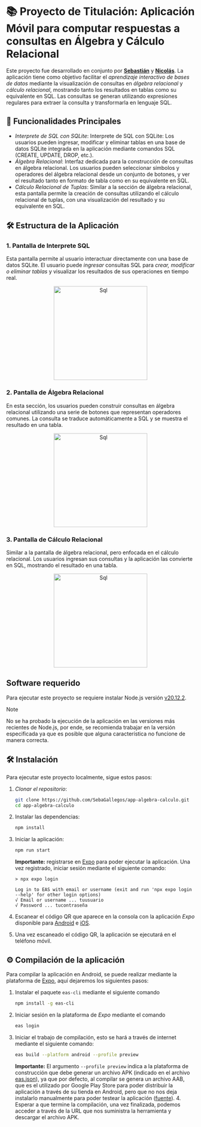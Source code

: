 # 📚 Proyecto de Titulación: Aplicación Móvil para computar respuestas a consultas en Álgebra y Cálculo Relacional

Este proyecto fue desarrollado en conjunto por **[Sebastián](https://github.com/SebaGallegos)** y **[Nicolás](https://github.com/NikoMalek)**.
La aplicación tiene como objetivo facilitar el *aprendizaje interactivo de bases de datos* mediante la visualización de consultas en *álgebra relacional* y *cálculo relacional*, 
mostrando tanto los resultados en tablas como su equivalente en SQL.
Las consultas se generan utilizando expresiones regulares para extraer la consulta y transformarla en lenguaje SQL.

## 🚀 Funcionalidades Principales

- *Interprete de SQL con SQLite*: Interprete de SQL con SQLite: Los usuarios pueden ingresar, modificar y eliminar tablas en una base de datos SQLite integrada en la aplicación mediante comandos SQL (CREATE, UPDATE, DROP, etc.). 
- *Álgebra Relacional*: Interfaz dedicada para la construcción de consultas en álgebra relacional. Los usuarios pueden seleccionar símbolos y operadores del álgebra relacional desde un conjunto de botones, y ver el resultado tanto en formato de tabla como en su equivalente en SQL.
- *Cálculo Relacional de Tuplas*: Similar a la sección de álgebra relacional, esta pantalla permite la creación de consultas utilizando el cálculo relacional de tuplas, con una visualización del resultado y su equivalente en SQL.

## 🛠️ Estructura de la Aplicación

### 1. Pantalla de Interprete SQL

Esta pantalla permite al usuario interactuar directamente con una base de datos SQLite. El usuario puede *ingresar* consultas SQL para *crear, modificar o eliminar tablas* y visualizar los resultados de sus operaciones en tiempo real.

<p align="center">
  <img src="https://github.com/user-attachments/assets/cee61713-162e-4e0a-8967-b37496445fcc" alt="Sql" width="250"/>
</p>

### 2. Pantalla de Álgebra Relacional

En esta sección, los usuarios pueden construir consultas en álgebra relacional utilizando una serie de botones que representan operadores comunes. La consulta se traduce automáticamente a SQL y se muestra el resultado en una tabla.

<p align="center">
  <img src="https://github.com/user-attachments/assets/8cc14502-6183-4f4a-84b7-8256f86d3f09" alt="Sql" width="250"/>
</p>

### 3. Pantalla de Cálculo Relacional

Similar a la pantalla de álgebra relacional, pero enfocada en el cálculo relacional. Los usuarios ingresan sus consultas y la aplicación las convierte en SQL, mostrando el resultado en una tabla.

<p align="center">
  <img src="https://github.com/user-attachments/assets/f8917c52-e1ba-403b-8afa-0d2160450d84" alt="Sql" width="250"/>
</p>

## Software requerido

Para ejecutar este proyecto se requiere instalar Node.js versión [v20.12.2](https://nodejs.org/dist/v20.12.2/).

> [!NOTE]
> No se ha probado la ejecución de la aplicación en las versiones más recientes de Node.js, por ende, se recomienda trabajar en la versión especificada ya que es posible que alguna característica no funcione de manera correcta.

## 🛠️ Instalación

Para ejecutar este proyecto localmente, sigue estos pasos:

1. *Clonar el repositorio*:
   ```bash
   git clone https://github.com/SebaGallegos/app-algebra-calculo.git
   cd app-algebra-calculo
   ```
2. Instalar las dependencias:
   ```bash
   npm install
   ```
3. Iniciar la aplicación:
   ```bash
   npm run start
   ```
   **Importante:** registrarse en [Expo](https://expo.dev/signup) para poder ejecutar la aplicación. Una vez registrado, iniciar sesión mediante el siguiente comando:

   ```
   > npx expo login
   
   Log in to EAS with email or username (exit and run 'npx expo login --help' for other login options)
   √ Email or username ... tuusuario
   √ Password ... tucontraseña
   ```
4. Escanear el código QR que aparece en la consola con la aplicación *Expo* disponible para [Android](https://play.google.com/store/apps/details?id=host.exp.exponent&referrer=www&pli=1) e [iOS](https://apps.apple.com/us/app/expo-go/id982107779).
5. Una vez escaneado el código QR, la aplicación se ejecutará en el teléfono móvil.

## ⚙️ Compilación de la aplicación

Para compilar la aplicación en Android, se puede realizar mediante la plataforma de [Expo](https://docs.expo.dev/build/setup/), aquí dejaremos los siguientes pasos:

1. Instalar el paquete `eas-cli` mediante el siguiente comando
   ```bash
   npm install -g eas-cli
   ```
2. Iniciar sesión en la plataforma de *Expo* mediante el comando
   ```bash
   eas login
   ```
3. Iniciar el trabajo de compilación, esto se hará a través de internet mediante el siguiente comando:
   ```bash
   eas build --platform android --profile preview
   ```

   **Importante:** El argumento `--profile preview` indica a la plataforma de construcción que debe generar un archivo APK (indicado en el archivo [eas.json](https://github.com/SebaGallegos/app-algebra-calculo/blob/main/eas.json)), ya que por defecto, al compilar se genera un archivo AAB, que es el utilizado por Google Play Store para poder distribuir la aplicación a través de su tienda en Android, pero que no nos deja instalarlo manualmente para poder testear la aplicación ([fuente](https://docs.expo.dev/build-reference/apk/)).
   4. Esperar a que termine la compilación, una vez finalizada, podemos acceder a través de la URL que nos suministra la herramienta y descargar el archivo APK.
